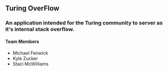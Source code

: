 ## Turing OverFlow

### An application intended for the Turing community to server as it's internal stack overflow.

#### Team Members

* Michael Fenwick
* Kyle Zucker
* Staci McWilliams

